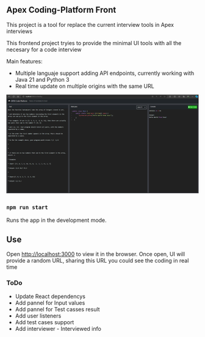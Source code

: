 ## Apex Coding-Platform Front

This project is a tool for replace the current interview tools in Apex interviews

This frontend project tryies to provide the minimal UI tools with all the necesary for a code interview

Main features:
* Multiple languaje support adding API endpoints, currently working with Java 21 and Python 3
* Real time update on multiple origins with the same URL

![alt text](img/SS.png)

### `npm run start`

Runs the app in the development mode.<br />

## Use
Open [http://localhost:3000](http://localhost:3000) to view it in the browser.
Once open, UI will provide a random URL, sharing this URL you could see the coding in real time


### ToDo
* Update React dependencys
* Add pannel for Input values
* Add pannel for Test casses result
* Add user listeners
* Add test cases support
* Add interviewer - Interviewed info


